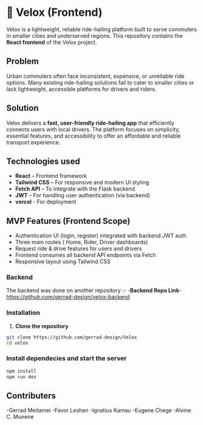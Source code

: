# 🚗 Velox  (Frontend)

Velox is a lightweight, reliable ride-hailing platform built to serve
commuters in smaller cities and underserved regions. This repository
contains the **React frontend** of the Velox project.


## Problem

Urban commuters often face inconsistent, expensive, or unreliable ride
options. Many existing ride-hailing solutions fail to cater to smaller
 cities or lack lightweight, accessible platforms for drivers and riders.


##  Solution

Velox delivers a **fast, user-friendly ride-hailing app** that efficiently
connects users with local drivers. The platform focuses on simplicity,
essential features, and accessibility to offer an affordable and reliable
 transport experience.



##  Technologies used

- **React** – Frontend framework
- **Tailwind CSS** – For responsive and modern UI styling
- **Fetch API** – To integrate with the Flask backend
- **JWT** – For handling user authentication (via backend)
- **vercel** - For deployment



## MVP Features (Frontend Scope)

-  Authentication UI (login, register) integrated with backend JWT auth
-  Three main routes ( Home, Rider, Driver dashboards)
-  Request ride & drive features for users and drivers
- Frontend consumes all backend API endpoints via Fetch
-  Responsive layout using Tailwind CSS


### Backend 
The backend was done on another repository :-
-**Backend Repo Link**- https://github.com/gerrad-design/velox-backend


### Installation

1. **Clone the repository**

```bash
git clone https://github.com/gerrad-design/Velox
cd velox
```
### Install dependecies and start the server
```bash
npm install
npm run dev
```
##  Contributers 
-Gerrad Meitamei
-Favor Leshan
-Ignatius Kamau
-Eugene Chege
-Alvine C. Munene
